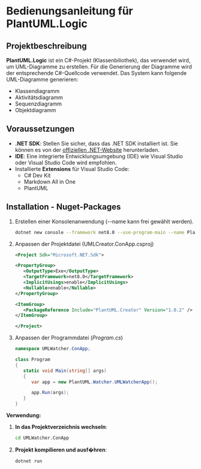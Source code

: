 # Bedienungsanleitung für PlantUML.Logic

## Projektbeschreibung

**PlantUML.Logic** ist ein C#-Projekt (Klassenbiliothek), das verwendet wird, um UML-Diagramme zu erstellen. Für die Generierung der Diagramme wird der entsprechende C#-Quellcode verwendet. Das System kann folgende UML-Diagramme generieren:

- Klassendiagramm
- Aktivitätsdiagramm
- Sequenzdiagramm
- Objektdiagramm

## Voraussetzungen

- **.NET SDK**: Stellen Sie sicher, dass das .NET SDK installiert ist. Sie können es von der [offiziellen .NET-Website](https://dotnet.microsoft.com/download) herunterladen.
- **IDE**: Eine integrierte Entwicklungsumgebung (IDE) wie Visual Studio oder Visual Studio Code wird empfohlen.
- Installierte **Extensions** für Visual Studio Code:
  - C# Dev Kit
  - Markdown All in One
  - PlantUML

## Installation - Nuget-Packages

1. Erstellen einer Konsolenanwendung (--name kann frei gewählt werden).

   ```bash
   dotnet new console --framework net8.0 --use-program-main --name PlantUML.ObjectDiagramSample
   ```
2. Anpassen der Projektdatei (UMLCreator.ConApp.csproj)

   ```xml
   <Project Sdk="Microsoft.NET.Sdk">

   <PropertyGroup>
      <OutputType>Exe</OutputType>
      <TargetFramework>net8.0</TargetFramework>
      <ImplicitUsings>enable</ImplicitUsings>
      <Nullable>enable</Nullable>
   </PropertyGroup>

   <ItemGroup>
      <PackageReference Include="PlantUML.Creator" Version="1.0.2" />
   </ItemGroup>

   </Project>
   ```
3. Anpassen der Programmdatei (*Program.cs*)

   ```csharp
   namespace UMLWatcher.ConApp;

   class Program
   {
      static void Main(string[] args)
      {
         var app = new PlantUML.Watcher.UMLWatcherApp();

         app.Run(args);
      }
   }
   ```

**Verwendung:**

1. **In das Projektverzeichnis wechseln**:

   ```bash
   cd UMLWatcher.ConApp
   ```
2. **Projekt kompilieren und ausf�hren**:

   ```bash
   dotnet run
   ```
